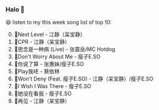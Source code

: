 

### Halo 👋

😄 listen to my this week song list of top 10:

0. 🌈Next Level - 江静（呆宝静）
1. 🌈CPR - 江静（呆宝静）
2. 🌈思念是一种病 (Live) - 张震岳/MC Hotdog
3. 🌈Don't Worry About Me - 瘦子E.SO
4. 🌈你说了算 - 张惠妹/瘦子E.SO
5. 🌈Play我呸 - 蔡依林
6. 🌈Won't Deny (Feat. 瘦子E.SO) - 江静（呆宝静）/瘦子E.SO
7. 🌈I Wish I Was There - 瘦子E.SO
8. 🌈她没在看我 - 瘦子E.SO
9. 🌈再见 - 江静（呆宝静）

